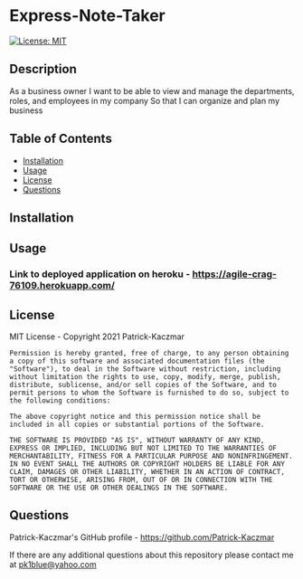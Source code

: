 # Express-Note-Taker


[![License: MIT](https://img.shields.io/badge/License-MIT-yellow.svg)](https://opensource.org/licenses/MIT)

## Description
As a business owner
I want to be able to view and manage the departments, roles, and employees in my company
So that I can organize and plan my business

## Table of Contents
* [Installation](#Installation)
* [Usage](#Usage)
* [License](#License)
* [Questions](#Questions)

## Installation


## Usage


### Link to deployed application on heroku - https://agile-crag-76109.herokuapp.com/

## License
MIT License - Copyright 2021 Patrick-Kaczmar

    Permission is hereby granted, free of charge, to any person obtaining a copy of this software and associated documentation files (the "Software"), to deal in the Software without restriction, including without limitation the rights to use, copy, modify, merge, publish, distribute, sublicense, and/or sell copies of the Software, and to permit persons to whom the Software is furnished to do so, subject to the following conditions:
    
    The above copyright notice and this permission notice shall be included in all copies or substantial portions of the Software.
    
    THE SOFTWARE IS PROVIDED "AS IS", WITHOUT WARRANTY OF ANY KIND, EXPRESS OR IMPLIED, INCLUDING BUT NOT LIMITED TO THE WARRANTIES OF MERCHANTABILITY, FITNESS FOR A PARTICULAR PURPOSE AND NONINFRINGEMENT. IN NO EVENT SHALL THE AUTHORS OR COPYRIGHT HOLDERS BE LIABLE FOR ANY CLAIM, DAMAGES OR OTHER LIABILITY, WHETHER IN AN ACTION OF CONTRACT, TORT OR OTHERWISE, ARISING FROM, OUT OF OR IN CONNECTION WITH THE SOFTWARE OR THE USE OR OTHER DEALINGS IN THE SOFTWARE.

## Questions
Patrick-Kaczmar's GitHub profile - https://github.com/Patrick-Kaczmar

If there are any additional questions about this repository please contact me at pk1blue@yahoo.com
